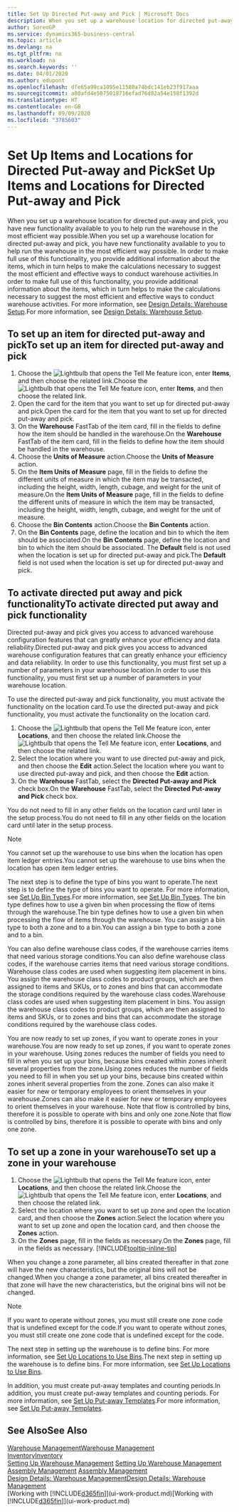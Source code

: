 ```yaml
---
title: Set Up Directed Put-away and Pick | Microsoft Docs
description: When you set up a warehouse location for directed put-away and pick, you have new functionality available to you to help run the warehouse in the most efficient way possible.
author: SorenGP
ms.service: dynamics365-business-central
ms.topic: article
ms.devlang: na
ms.tgt_pltfrm: na
ms.workload: na
ms.search.keywords: ''
ms.date: 04/01/2020
ms.author: edupont
ms.openlocfilehash: dfe65a99ca1095e11580a74bdc141eb23f917aaa
ms.sourcegitcommit: a80afd4e5075018716efad76d82a54e158f1392d
ms.translationtype: HT
ms.contentlocale: en-GB
ms.lasthandoff: 09/09/2020
ms.locfileid: "3785603"
---
```

# <a name="set-up-items-and-locations-for-directed-put-away-and-pick"></a><span data-ttu-id="48086-103">Set Up Items and Locations for Directed Put-away and Pick</span><span class="sxs-lookup"><span data-stu-id="48086-103">Set Up Items and Locations for Directed Put-away and Pick</span></span>
<span data-ttu-id="48086-104">When you set up a warehouse location for directed put-away and pick, you have new functionality available to you to help run the warehouse in the most efficient way possible.</span><span class="sxs-lookup"><span data-stu-id="48086-104">When you set up a warehouse location for directed put-away and pick, you have new functionality available to you to help run the warehouse in the most efficient way possible.</span></span> <span data-ttu-id="48086-105">In order to make full use of this functionality, you provide additional information about the items, which in turn helps to make the calculations necessary to suggest the most efficient and effective ways to conduct warehouse activities.</span><span class="sxs-lookup"><span data-stu-id="48086-105">In order to make full use of this functionality, you provide additional information about the items, which in turn helps to make the calculations necessary to suggest the most efficient and effective ways to conduct warehouse activities.</span></span> <span data-ttu-id="48086-106">For more information, see [Design Details: Warehouse Setup](design-details-warehouse-setup.md).</span><span class="sxs-lookup"><span data-stu-id="48086-106">For more information, see [Design Details: Warehouse Setup](design-details-warehouse-setup.md).</span></span>

## <a name="to-set-up-an-item-for-directed-put-away-and-pick"></a><span data-ttu-id="48086-107">To set up an item for directed put-away and pick</span><span class="sxs-lookup"><span data-stu-id="48086-107">To set up an item for directed put-away and pick</span></span>  
1.  <span data-ttu-id="48086-108">Choose the ![Lightbulb that opens the Tell Me feature](media/ui-search/search_small.png "Tell me what you want to do") icon, enter **Items**, and then choose the related link.</span><span class="sxs-lookup"><span data-stu-id="48086-108">Choose the ![Lightbulb that opens the Tell Me feature](media/ui-search/search_small.png "Tell me what you want to do") icon, enter **Items**, and then choose the related link.</span></span>  
2.  <span data-ttu-id="48086-109">Open the card for the item that you want to set up for directed put-away and pick.</span><span class="sxs-lookup"><span data-stu-id="48086-109">Open the card for the item that you want to set up for directed put-away and pick.</span></span>
3. <span data-ttu-id="48086-110">On the **Warehouse** FastTab of the item card, fill in the fields to define how the item should be handled in the warehouse.</span><span class="sxs-lookup"><span data-stu-id="48086-110">On the **Warehouse** FastTab of the item card, fill in the fields to define how the item should be handled in the warehouse.</span></span>  
4.  <span data-ttu-id="48086-111">Choose the **Units of Measure** action.</span><span class="sxs-lookup"><span data-stu-id="48086-111">Choose the **Units of Measure** action.</span></span>
5. <span data-ttu-id="48086-112">On the **Item Units of Measure** page, fill in the fields to define the different units of measure in which the item may be transacted, including the height, width, length, cubage, and weight for the unit of measure.</span><span class="sxs-lookup"><span data-stu-id="48086-112">On the **Item Units of Measure** page, fill in the fields to define the different units of measure in which the item may be transacted, including the height, width, length, cubage, and weight for the unit of measure.</span></span>
6. <span data-ttu-id="48086-113">Choose the **Bin Contents** action.</span><span class="sxs-lookup"><span data-stu-id="48086-113">Choose the **Bin Contents** action.</span></span>
7. <span data-ttu-id="48086-114">On the **Bin Contents** page, define the location and bin to which the item should be associated.</span><span class="sxs-lookup"><span data-stu-id="48086-114">On the **Bin Contents** page, define the location and bin to which the item should be associated.</span></span> <span data-ttu-id="48086-115">The **Default** field is not used when the location is set up for directed put-away and pick.</span><span class="sxs-lookup"><span data-stu-id="48086-115">The **Default** field is not used when the location is set up for directed put-away and pick.</span></span>  

## <a name="to-activate-directed-put-away-and-pick-functionality"></a><span data-ttu-id="48086-116">To activate directed put away and pick functionality</span><span class="sxs-lookup"><span data-stu-id="48086-116">To activate directed put away and pick functionality</span></span>  
<span data-ttu-id="48086-117">Directed put-away and pick gives you access to advanced warehouse configuration features that can greatly enhance your efficiency and data reliability.</span><span class="sxs-lookup"><span data-stu-id="48086-117">Directed put-away and pick gives you access to advanced warehouse configuration features that can greatly enhance your efficiency and data reliability.</span></span> <span data-ttu-id="48086-118">In order to use this functionality, you must first set up a number of parameters in your warehouse location.</span><span class="sxs-lookup"><span data-stu-id="48086-118">In order to use this functionality, you must first set up a number of parameters in your warehouse location.</span></span>  

<span data-ttu-id="48086-119">To use the directed put-away and pick functionality, you must activate the functionality on the location card.</span><span class="sxs-lookup"><span data-stu-id="48086-119">To use the directed put-away and pick functionality, you must activate the functionality on the location card.</span></span>    
1.  <span data-ttu-id="48086-120">Choose the ![Lightbulb that opens the Tell Me feature](media/ui-search/search_small.png "Tell me what you want to do") icon, enter **Locations**, and then choose the related link.</span><span class="sxs-lookup"><span data-stu-id="48086-120">Choose the ![Lightbulb that opens the Tell Me feature](media/ui-search/search_small.png "Tell me what you want to do") icon, enter **Locations**, and then choose the related link.</span></span>  
2.  <span data-ttu-id="48086-121">Select the location where you want to use directed put-away and pick, and then choose the **Edit** action.</span><span class="sxs-lookup"><span data-stu-id="48086-121">Select the location where you want to use directed put-away and pick, and then choose the **Edit** action.</span></span>  
3.  <span data-ttu-id="48086-122">On the **Warehouse** FastTab, select the **Directed Put-away and Pick** check box.</span><span class="sxs-lookup"><span data-stu-id="48086-122">On the **Warehouse** FastTab, select the **Directed Put-away and Pick** check box.</span></span>  

<span data-ttu-id="48086-123">You do not need to fill in any other fields on the location card until later in the setup process.</span><span class="sxs-lookup"><span data-stu-id="48086-123">You do not need to fill in any other fields on the location card until later in the setup process.</span></span>  

> [!NOTE]  
>  <span data-ttu-id="48086-124">You cannot set up the warehouse to use bins when the location has open item ledger entries.</span><span class="sxs-lookup"><span data-stu-id="48086-124">You cannot set up the warehouse to use bins when the location has open item ledger entries.</span></span>  

<span data-ttu-id="48086-125">The next step is to define the type of bins you want to operate.</span><span class="sxs-lookup"><span data-stu-id="48086-125">The next step is to define the type of bins you want to operate.</span></span> <span data-ttu-id="48086-126">For more information, see [Set Up Bin Types](warehouse-how-to-set-up-bin-types.md).</span><span class="sxs-lookup"><span data-stu-id="48086-126">For more information, see [Set Up Bin Types](warehouse-how-to-set-up-bin-types.md).</span></span> <span data-ttu-id="48086-127">The bin type defines how to use a given bin when processing the flow of items through the warehouse.</span><span class="sxs-lookup"><span data-stu-id="48086-127">The bin type defines how to use a given bin when processing the flow of items through the warehouse.</span></span> <span data-ttu-id="48086-128">You can assign a bin type to both a zone and to a bin.</span><span class="sxs-lookup"><span data-stu-id="48086-128">You can assign a bin type to both a zone and to a bin.</span></span>  

<span data-ttu-id="48086-129">You can also define warehouse class codes, if the warehouse carries items that need various storage conditions.</span><span class="sxs-lookup"><span data-stu-id="48086-129">You can also define warehouse class codes, if the warehouse carries items that need various storage conditions.</span></span> <span data-ttu-id="48086-130">Warehouse class codes are used when suggesting item placement in bins. You assign the warehouse class codes to product groups, which are then assigned to items and SKUs, or to zones and bins that can accommodate the storage conditions required by the warehouse class codes.</span><span class="sxs-lookup"><span data-stu-id="48086-130">Warehouse class codes are used when suggesting item placement in bins. You assign the warehouse class codes to product groups, which are then assigned to items and SKUs, or to zones and bins that can accommodate the storage conditions required by the warehouse class codes.</span></span>  

<span data-ttu-id="48086-131">You are now ready to set up zones, if you want to operate zones in your warehouse.</span><span class="sxs-lookup"><span data-stu-id="48086-131">You are now ready to set up zones, if you want to operate zones in your warehouse.</span></span> <span data-ttu-id="48086-132">Using zones reduces the number of fields you need to fill in when you set up your bins, because bins created within zones inherit several properties from the zone.</span><span class="sxs-lookup"><span data-stu-id="48086-132">Using zones reduces the number of fields you need to fill in when you set up your bins, because bins created within zones inherit several properties from the zone.</span></span> <span data-ttu-id="48086-133">Zones can also make it easier for new or temporary employees to orient themselves in your warehouse.</span><span class="sxs-lookup"><span data-stu-id="48086-133">Zones can also make it easier for new or temporary employees to orient themselves in your warehouse.</span></span> <span data-ttu-id="48086-134">Note that flow is controlled by bins, therefore it is possible to operate with bins and only one zone.</span><span class="sxs-lookup"><span data-stu-id="48086-134">Note that flow is controlled by bins, therefore it is possible to operate with bins and only one zone.</span></span>  

## <a name="to-set-up-a-zone-in-your-warehouse"></a><span data-ttu-id="48086-135">To set up a zone in your warehouse</span><span class="sxs-lookup"><span data-stu-id="48086-135">To set up a zone in your warehouse</span></span>  
1.  <span data-ttu-id="48086-136">Choose the ![Lightbulb that opens the Tell Me feature](media/ui-search/search_small.png "Tell me what you want to do") icon, enter **Locations**, and then choose the related link.</span><span class="sxs-lookup"><span data-stu-id="48086-136">Choose the ![Lightbulb that opens the Tell Me feature](media/ui-search/search_small.png "Tell me what you want to do") icon, enter **Locations**, and then choose the related link.</span></span>  
2.  <span data-ttu-id="48086-137">Select the location where you want to set up zone and open the location card, and then choose the **Zones** action.</span><span class="sxs-lookup"><span data-stu-id="48086-137">Select the location where you want to set up zone and open the location card, and then choose the **Zones** action.</span></span>  
3.  <span data-ttu-id="48086-138">On the **Zones** page, fill in the fields as necessary.</span><span class="sxs-lookup"><span data-stu-id="48086-138">On the **Zones** page, fill in the fields as necessary.</span></span> [!INCLUDE[tooltip-inline-tip](includes/tooltip-inline-tip_md.md)]  

<span data-ttu-id="48086-139">When you change a zone parameter, all bins created thereafter in that zone will have the new characteristics, but the original bins will not be changed.</span><span class="sxs-lookup"><span data-stu-id="48086-139">When you change a zone parameter, all bins created thereafter in that zone will have the new characteristics, but the original bins will not be changed.</span></span>  

> [!NOTE]  
>  <span data-ttu-id="48086-140">If you want to operate without zones, you must still create one zone code that is undefined except for the code.</span><span class="sxs-lookup"><span data-stu-id="48086-140">If you want to operate without zones, you must still create one zone code that is undefined except for the code.</span></span>  

<span data-ttu-id="48086-141">The next step in setting up the warehouse is to define bins. For more information, see [Set Up Locations to Use Bins](warehouse-how-to-set-up-locations-to-use-bins.md).</span><span class="sxs-lookup"><span data-stu-id="48086-141">The next step in setting up the warehouse is to define bins. For more information, see [Set Up Locations to Use Bins](warehouse-how-to-set-up-locations-to-use-bins.md).</span></span>  

<span data-ttu-id="48086-142">In addition, you must create put-away templates and counting periods.</span><span class="sxs-lookup"><span data-stu-id="48086-142">In addition, you must create put-away templates and counting periods.</span></span> <span data-ttu-id="48086-143">For more information, see [Set Up Put-away Templates](warehouse-how-to-set-up-put-away-templates.md).</span><span class="sxs-lookup"><span data-stu-id="48086-143">For more information, see [Set Up Put-away Templates](warehouse-how-to-set-up-put-away-templates.md).</span></span>  

## <a name="see-also"></a><span data-ttu-id="48086-144">See Also</span><span class="sxs-lookup"><span data-stu-id="48086-144">See Also</span></span>  
[<span data-ttu-id="48086-145">Warehouse Management</span><span class="sxs-lookup"><span data-stu-id="48086-145">Warehouse Management</span></span>](warehouse-manage-warehouse.md)  
[<span data-ttu-id="48086-146">Inventory</span><span class="sxs-lookup"><span data-stu-id="48086-146">Inventory</span></span>](inventory-manage-inventory.md)  
<span data-ttu-id="48086-147">[Setting Up Warehouse Management](warehouse-setup-warehouse.md)   </span><span class="sxs-lookup"><span data-stu-id="48086-147">[Setting Up Warehouse Management](warehouse-setup-warehouse.md)   </span></span>  
<span data-ttu-id="48086-148">[Assembly Management](assembly-assemble-items.md)  </span><span class="sxs-lookup"><span data-stu-id="48086-148">[Assembly Management](assembly-assemble-items.md)  </span></span>  
[<span data-ttu-id="48086-149">Design Details: Warehouse Management</span><span class="sxs-lookup"><span data-stu-id="48086-149">Design Details: Warehouse Management</span></span>](design-details-warehouse-management.md)  
<span data-ttu-id="48086-150">[Working with [!INCLUDE[d365fin](includes/d365fin_md.md)]](ui-work-product.md)</span><span class="sxs-lookup"><span data-stu-id="48086-150">[Working with [!INCLUDE[d365fin](includes/d365fin_md.md)]](ui-work-product.md)</span></span>  
